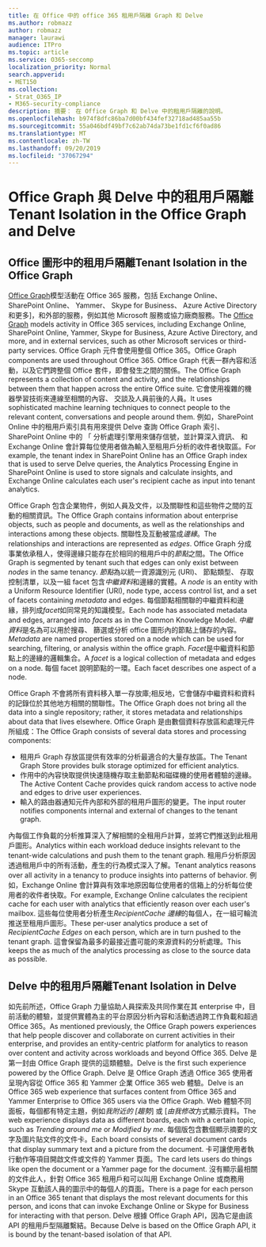 ```yaml
---
title: 在 Office 中的 office 365 租用戶隔離 Graph 和 Delve
ms.author: robmazz
author: robmazz
manager: laurawi
audience: ITPro
ms.topic: article
ms.service: O365-seccomp
localization_priority: Normal
search.appverid:
- MET150
ms.collection:
- Strat_O365_IP
- M365-security-compliance
description: 摘要： 在 Office Graph 和 Delve 中的租用戶隔離的說明。
ms.openlocfilehash: b974f8dfc86ba7d00bf434fef32718ad485aa55b
ms.sourcegitcommit: 55a046bdf49bf7c62ab74da73be1fd1cf6f0ad86
ms.translationtype: MT
ms.contentlocale: zh-TW
ms.lasthandoff: 09/20/2019
ms.locfileid: "37067294"
---
```

# <a name="tenant-isolation-in-the-office-graph-and-delve"></a><span data-ttu-id="d1bca-103">Office Graph 與 Delve 中的租用戶隔離</span><span class="sxs-lookup"><span data-stu-id="d1bca-103">Tenant Isolation in the Office Graph and Delve</span></span>

## <a name="tenant-isolation-in-the-office-graph"></a><span data-ttu-id="d1bca-104">Office 圖形中的租用戶隔離</span><span class="sxs-lookup"><span data-stu-id="d1bca-104">Tenant Isolation in the Office Graph</span></span>
<span data-ttu-id="d1bca-105">[Office Graph](https://dev.office.com/officegraph)模型活動在 Office 365 服務，包括 Exchange Online、 SharePoint Online、 Yammer、 Skype for Business、 Azure Active Directory 和更多]，和外部的服務，例如其他 Microsoft 服務或協力廠商服務。</span><span class="sxs-lookup"><span data-stu-id="d1bca-105">The [Office Graph](https://dev.office.com/officegraph) models activity in Office 365 services, including Exchange Online, SharePoint Online, Yammer, Skype for Business, Azure Active Directory, and more, and in external services, such as other Microsoft services or third-party services.</span></span> <span data-ttu-id="d1bca-106">Office Graph 元件會使用整個 Office 365。</span><span class="sxs-lookup"><span data-stu-id="d1bca-106">Office Graph components are used throughout Office 365.</span></span> <span data-ttu-id="d1bca-107">Office Graph 代表一群內容和活動，以及它們跨整個 Office 套件，即會發生之間的關係。</span><span class="sxs-lookup"><span data-stu-id="d1bca-107">The Office Graph represents a collection of content and activity, and the relationships between them that happen across the entire Office suite.</span></span> <span data-ttu-id="d1bca-108">它會使用複雜的機器學習技術來連線至相關的內容、 交談及人員前後的人員。</span><span class="sxs-lookup"><span data-stu-id="d1bca-108">It uses sophisticated machine learning techniques to connect people to the relevant content, conversations and people around them.</span></span> <span data-ttu-id="d1bca-109">例如，SharePoint Online 中的租用戶索引具有用來提供 Delve 查詢 Office Graph 索引、 SharePoint Online 中的 「 分析處理引擎用來儲存信號，並計算深入資訊、 和 Exchange Online 會計算每位使用者做為輸入至租用戶分析的收件者快取區。</span><span class="sxs-lookup"><span data-stu-id="d1bca-109">For example, the tenant index in SharePoint Online has an Office Graph index that is used to serve Delve queries, the Analytics Processing Engine in SharePoint Online is used to store signals and calculate insights, and Exchange Online calculates each user's recipient cache as input into tenant analytics.</span></span>

<span data-ttu-id="d1bca-110">Office Graph 包含企業物件，例如人員及文件，以及關聯性和這些物件之間的互動的相關資訊。</span><span class="sxs-lookup"><span data-stu-id="d1bca-110">The Office Graph contains information about enterprise objects, such as people and documents, as well as the relationships and interactions among these objects.</span></span> <span data-ttu-id="d1bca-111">關聯性及互動被當成*邊緣*。</span><span class="sxs-lookup"><span data-stu-id="d1bca-111">The relationships and interactions are represented as *edges*.</span></span> <span data-ttu-id="d1bca-112">Office Graph 分成事業依承租人，使得邊緣只能存在於相同的租用戶中的*節點*之間。</span><span class="sxs-lookup"><span data-stu-id="d1bca-112">The Office Graph is segmented by tenant such that edges can only exist between *nodes* in the same tenancy.</span></span> <span data-ttu-id="d1bca-113">*節點*為以統一資源識別元 (URI)、 節點類型、 存取控制清單，以及一組 facet 包含*中繼資料*和邊緣的實體。</span><span class="sxs-lookup"><span data-stu-id="d1bca-113">A *node* is an entity with a Uniform Resource Identifier (URI), node type, access control list, and a set of facets containing *metadata* and edges.</span></span> <span data-ttu-id="d1bca-114">每個節點相關聯的中繼資料和邊緣，排列成*facet*如同常見的知識模型。</span><span class="sxs-lookup"><span data-stu-id="d1bca-114">Each node has associated metadata and edges, arranged into *facets* as in the Common Knowledge Model.</span></span> <span data-ttu-id="d1bca-115">*中繼資料*是名為可以用於搜尋、 篩選或分析 office 圖形內的節點上儲存的內容。</span><span class="sxs-lookup"><span data-stu-id="d1bca-115">*Metadata* are named properties stored on a node which can be used for searching, filtering, or analysis within the office graph.</span></span> <span data-ttu-id="d1bca-116">*Facet*是中繼資料和節點上的邊緣的邏輯集合。</span><span class="sxs-lookup"><span data-stu-id="d1bca-116">A *facet* is a logical collection of metadata and edges on a node.</span></span> <span data-ttu-id="d1bca-117">每個 facet 說明節點的一環。</span><span class="sxs-lookup"><span data-stu-id="d1bca-117">Each facet describes one aspect of a node.</span></span> 

<span data-ttu-id="d1bca-118">Office Graph 不會將所有資料移入單一存放庫;相反地，它會儲存中繼資料和資料的記錄位於其他地方相關的關聯性。</span><span class="sxs-lookup"><span data-stu-id="d1bca-118">The Office Graph does not bring all the data into a single repository; rather, it stores metadata and relationships about data that lives elsewhere.</span></span> <span data-ttu-id="d1bca-119">Office Graph 是由數個資料存放區和處理元件所組成：</span><span class="sxs-lookup"><span data-stu-id="d1bca-119">The Office Graph consists of several data stores and processing components:</span></span>
- <span data-ttu-id="d1bca-120">租用戶 Graph 存放區提供有效率的分析最適合的大量存放區。</span><span class="sxs-lookup"><span data-stu-id="d1bca-120">The Tenant Graph Store provides bulk storage optimized for efficient analytics.</span></span>
- <span data-ttu-id="d1bca-121">作用中的內容快取提供快速隨機存取主動節點和磁碟機的使用者體驗的邊緣。</span><span class="sxs-lookup"><span data-stu-id="d1bca-121">The Active Content Cache provides quick random access to active node and edges to drive user experiences.</span></span>
- <span data-ttu-id="d1bca-122">輸入的路由器通知元件內部和外部的租用戶圖形的變更。</span><span class="sxs-lookup"><span data-stu-id="d1bca-122">The input router notifies components internal and external of changes to the tenant graph.</span></span>

<span data-ttu-id="d1bca-123">內每個工作負載的分析推算深入了解相關的全租用戶計算，並將它們推送到此租用戶圖形。</span><span class="sxs-lookup"><span data-stu-id="d1bca-123">Analytics within each workload deduce insights relevant to the tenant-wide calculations and push them to the tenant graph.</span></span> <span data-ttu-id="d1bca-124">租用戶分析原因透過租用戶中的所有活動，產生的行為模式深入了解。</span><span class="sxs-lookup"><span data-stu-id="d1bca-124">Tenant analytics reasons over all activity in a tenancy to produce insights into patterns of behavior.</span></span> <span data-ttu-id="d1bca-125">例如，Exchange Online 會計算與有效率地原因每位使用者的信箱上的分析每位使用者的收件者快取。</span><span class="sxs-lookup"><span data-stu-id="d1bca-125">For example, Exchange Online calculates the recipient cache for each user with analytics that efficiently reason over each user's mailbox.</span></span> <span data-ttu-id="d1bca-126">這些每位使用者分析產生*RecipientCache 邊緣*的每個人，在一組可輪流推送至租用戶圖形。</span><span class="sxs-lookup"><span data-stu-id="d1bca-126">These per-user analytics produce a set of *RecipientCache Edges* on each person, which are in turn pushed to the tenant graph.</span></span> <span data-ttu-id="d1bca-127">這會保留為最多的最接近盡可能的來源資料的分析處理。</span><span class="sxs-lookup"><span data-stu-id="d1bca-127">This keeps the as much of the analytics processing as close to the source data as possible.</span></span>

## <a name="tenant-isolation-in-delve"></a><span data-ttu-id="d1bca-128">Delve 中的租用戶隔離</span><span class="sxs-lookup"><span data-stu-id="d1bca-128">Tenant Isolation in Delve</span></span>
<span data-ttu-id="d1bca-129">如先前所述，Office Graph 力量協助人員探索及共同作業在其 enterprise 中，目前活動的體驗，並提供實體為主的平台原因分析內容和活動透過跨工作負載和超過 Office 365。</span><span class="sxs-lookup"><span data-stu-id="d1bca-129">As mentioned previously, the Office Graph powers experiences that help people discover and collaborate on current activities in their enterprise, and provides an entity-centric platform for analytics to reason over content and activity across workloads and beyond Office 365.</span></span> <span data-ttu-id="d1bca-130">Delve 是第一封由 Office Graph 提供的這類體驗。</span><span class="sxs-lookup"><span data-stu-id="d1bca-130">Delve is the first such experience powered by the Office Graph.</span></span>
<span data-ttu-id="d1bca-131">Delve 是 Office Graph 透過 Office 365 使用者呈現內容從 Office 365 和 Yammer 企業 Office 365 web 體驗。</span><span class="sxs-lookup"><span data-stu-id="d1bca-131">Delve is an Office 365 web experience that surfaces content from Office 365 and Yammer Enterprise to Office 365 users via the Office Graph.</span></span> <span data-ttu-id="d1bca-132">Web 體驗不同面板，每個都有特定主題，例如*我附近的 [趨勢*] 或 [*由我修改*方式顯示資料。</span><span class="sxs-lookup"><span data-stu-id="d1bca-132">The web experience displays data as different boards, each with a certain topic, such as *Trending around me* or *Modified by me*.</span></span> <span data-ttu-id="d1bca-133">每個版包含數個顯示摘要的文字及圖片貼文件的文件卡。</span><span class="sxs-lookup"><span data-stu-id="d1bca-133">Each board consists of several document cards that display summary text and a picture from the document.</span></span> <span data-ttu-id="d1bca-134">卡可讓使用者執行動作等項目開啟文件或文件的 Yammer 頁面。</span><span class="sxs-lookup"><span data-stu-id="d1bca-134">The card lets users do things like open the document or a Yammer page for the document.</span></span> <span data-ttu-id="d1bca-135">沒有顯示最相關的文件此人，針對 Office 365 租用戶和可以叫用 Exchange Online 或商務用 Skype 互動該人員的圖示中的每個人的頁面。</span><span class="sxs-lookup"><span data-stu-id="d1bca-135">There is a page for each person in an Office 365 tenant that displays the most relevant documents for this person, and icons that can invoke Exchange Online or Skype for Business for interacting with that person.</span></span> <span data-ttu-id="d1bca-136">Delve 根據 Office Graph API，因為它是由該 API 的租用戶型隔離繫結。</span><span class="sxs-lookup"><span data-stu-id="d1bca-136">Because Delve is based on the Office Graph API, it is bound by the tenant-based isolation of that API.</span></span>